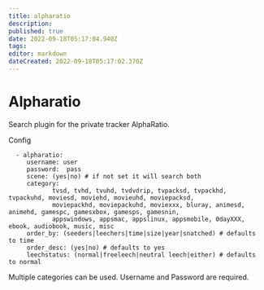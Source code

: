 ```yaml
---
title: alpharatio
description: 
published: true
date: 2022-09-18T05:17:04.940Z
tags: 
editor: markdown
dateCreated: 2022-09-18T05:17:02.370Z
---
```


# Alpharatio

Search plugin for the private tracker AlphaRatio.

Config
```text
  - alpharatio:
     username: user
     password:  pass 
     scene: (yes|no) # if not set it will search both
     category: 
            tvsd, tvhd, tvuhd, tvdvdrip, tvpacksd, tvpackhd, tvpackuhd, moviesd, moviehd, movieuhd, moviepacksd, 
            moviepackhd, moviepackuhd, moviexxx, bluray, animesd, animehd, gamespc, gamesxbox, gamesps, gamesnin, 
            appswindows, appsmac, appslinux, appsmobile, 0dayXXX, ebook, audiobook, music, misc
     order_by: (seeders|leechers|time|size|year|snatched) # defaults to time
     order_desc: (yes|no) # defaults to yes
     leechstatus: (normal|freeleech|neutral leech|either) # defaults to normal
```
Multiple categories can be used.  Username and Password are required.